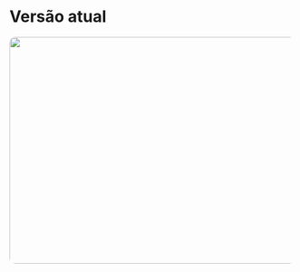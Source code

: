 # Versão atual

<div>
  <Image src="owasp-2021.png" style="width: 700px; height: 400px; margin: auto; border-radius: 10px" />
</div>

<arrow x1="950" y1="380" x2="800" y2="430" color="#F55" width="3" arrowSize="1" />